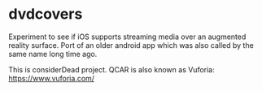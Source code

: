 # dvdcovers
Experiment to see if iOS supports streaming media over an augmented reality surface. Port of an older android app which was also called by the same name long time ago.

This is considerDead project. QCAR is also known as Vuforia: https://www.vuforia.com/

